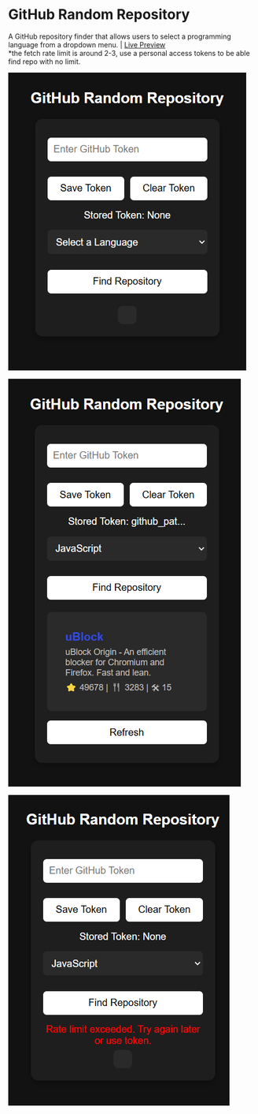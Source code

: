 # GitHub Random Repository
A GitHub repository finder that allows users to select a programming language from a dropdown menu. | [Live Preview](https://reyfaldy.github.io/roadmap.sh-fe-projects/18-GitHub%20Random%20Repository/) \
*the fetch rate limit is around 2-3, use a personal access tokens to be able find repo with no limit.

![Initial Load](./initialload.png)

![Fetch With Token](./fetchrepo.png)

![Fetch Rate Limited](./fetchrepo-nontoken.png)
